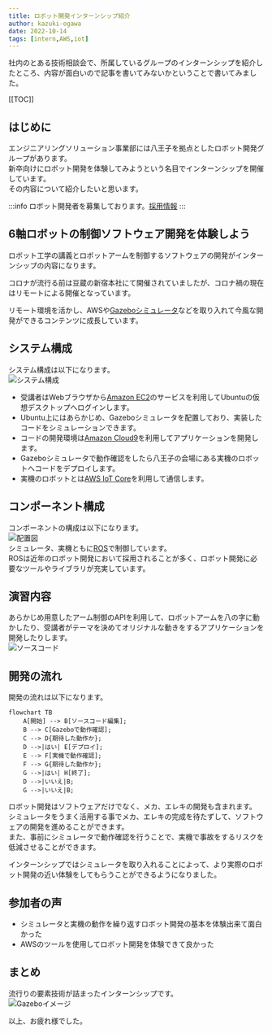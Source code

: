 ```yaml
---
title: ロボット開発インターンシップ紹介
author: kazuki-ogawa
date: 2022-10-14
tags: [intern,AWS,iot]
---
```


社内のとある技術相談会で、所属しているグループのインターンシップを紹介したところ、内容が面白いので記事を書いてみないかということで書いてみました。   

[[TOC]]

## はじめに
エンジニアリングソリューション事業部には八王子を拠点としたロボット開発グループがあります。  
新卒向けにロボット開発を体験してみようという名目でインターンシップを開催しています。  
その内容について紹介したいと思います。

:::info
ロボット開発者を募集しております。[採用情報](https://hrmos.co/pages/mamezou-recruit)
:::

## 6軸ロボットの制御ソフトウェア開発を体験しよう
ロボット工学の講義とロボットアームを制御するソフトウェアの開発がインターンシップの内容になります。

コロナが流行る前は豆蔵の新宿本社にて開催されていましたが、コロナ禍の現在はリモートによる開催となっています。  
  
リモート環境を活かし、AWSや[Gazeboシミュレータ](https://gazebosim.org/home)などを取り入れて今風な開発ができるコンテンツに成長しています。  

## システム構成
システム構成は以下になります。  
![システム構成](/img/blogs/2022/1014_system-config.png)

- 受講者はWebブラウザから[Amazon EC2](https://aws.amazon.com/jp/ec2/)のサービスを利用してUbuntuの仮想デスクトップへログインします。  
- Ubuntu上にはあらかじめ、Gazeboシミュレータを配置しており、実装したコードをシミュレーションできます。  
- コードの開発環境は[Amazon Cloud9](https://aws.amazon.com/jp/cloud9/)を利用してアプリケーションを開発します。  
- Gazeboシミュレータで動作確認をしたら八王子の会場にある実機のロボットへコードをデプロイします。  
- 実機のロボットとは[AWS IoT Core](https://aws.amazon.com/jp/iot-core/)を利用して通信します。

## コンポーネント構成
コンポーネントの構成は以下になります。  
![配置図](/img/blogs/2022/1014_deployment-diagram.png)  
シミュレータ、実機ともに[ROS](https://www.ros.org/)で制御しています。  
ROSは近年のロボット開発において採用されることが多く、ロボット開発に必要なツールやライブラリが充実しています。 

## 演習内容
あらかじめ用意したアーム制御のAPIを利用して、ロボットアームを八の字に動かしたり、受講者がテーマを決めてオリジナルな動きをするアプリケーションを開発したりします。  
![ソースコード](/img/blogs/2022/1014_source-code.png)

## 開発の流れ
開発の流れは以下になります。 
```mermaid
flowchart TB
    A[開始] --> B[ソースコード編集];
    B --> C[Gazeboで動作確認];
    C --> D{期待した動作か};
    D -->|はい| E[デプロイ];
    E --> F[実機で動作確認];
    F --> G{期待した動作か};
    G -->|はい| H[終了];
    D -->|いいえ|B;
    G -->|いいえ|B;
```

ロボット開発はソフトウェアだけでなく、メカ、エレキの開発も含まれます。  
シミュレータをうまく活用する事でメカ、エレキの完成を待たずして、ソフトウェアの開発を進めることができます。  
また、事前にシミュレータで動作確認を行うことで、実機で事故をするリスクを低減させることができます。

インターンシップではシミュレータを取り入れることによって、より実際のロボット開発の近い体験をしてもらうことができるようになりました。

## 参加者の声
- シミュレータと実機の動作を繰り返すロボット開発の基本を体験出来て面白かった
- AWSのツールを使用してロボット開発を体験できて良かった

## まとめ
流行りの要素技術が詰まったインターンシップです。  
![Gazeboイメージ](/img/blogs/2022/1014_gazebo.png)  

以上、お疲れ様でした。  